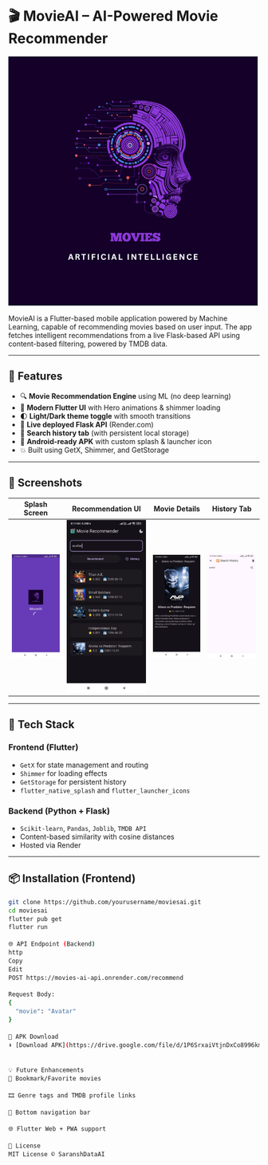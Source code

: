 # 🎬 MovieAI – AI-Powered Movie Recommender

![App Logo](assets/logo.png)

MovieAI is a Flutter-based mobile application powered by Machine Learning, capable of recommending movies based on user input. The app fetches intelligent recommendations from a live Flask-based API using content-based filtering, powered by TMDB data.

---

## 🚀 Features

- 🔍 **Movie Recommendation Engine** using ML (no deep learning)
- 🎨 **Modern Flutter UI** with Hero animations & shimmer loading
- 🌓 **Light/Dark theme toggle** with smooth transitions
- 🧠 **Live deployed Flask API** (Render.com)
- 🔁 **Search history tab** (with persistent local storage)
- 📱 **Android-ready APK** with custom splash & launcher icon
- 💥 Built using GetX, Shimmer, and GetStorage

---

## 📸 Screenshots

| Splash Screen | Recommendation UI | Movie Details | History Tab |
|---------------|-------------------|---------------|-------------|
| ![splash](screenshots/splash.jpg) | ![home](screenshots/home.jpg) | ![details](screenshots/details.jpg) | ![history](screenshots/history.jpg) |

---

## 🧠 Tech Stack

### Frontend (Flutter)
- `GetX` for state management and routing
- `Shimmer` for loading effects
- `GetStorage` for persistent history
- `flutter_native_splash` and `flutter_launcher_icons`

### Backend (Python + Flask)
- `Scikit-learn`, `Pandas`, `Joblib`, `TMDB API`
- Content-based similarity with cosine distances
- Hosted via Render

---

## 📦 Installation (Frontend)

```bash
git clone https://github.com/yourusername/moviesai.git
cd moviesai
flutter pub get
flutter run

🌐 API Endpoint (Backend)
http
Copy
Edit
POST https://movies-ai-api.onrender.com/recommend

Request Body:
{
  "movie": "Avatar"
}

📱 APK Download  
⬇ [Download APK](https://drive.google.com/file/d/1P6SrxaiVtjnDxCo8996kmGuxwg3rkqig/view?usp=sharing)


💡 Future Enhancements
🔖 Bookmark/Favorite movies

🎞️ Genre tags and TMDB profile links

🧭 Bottom navigation bar

🌐 Flutter Web + PWA support

📜 License
MIT License © SaranshDataAI
